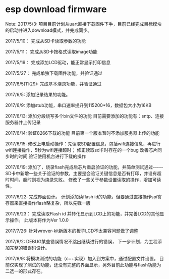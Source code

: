 # esp download firmware

Note:
2017/5/3:
项目目前计划从uart直接下载固件下手，目前已经完成目标模块的启动并进入download模式，并完成同步。

2017/5/10：
完成从SD卡读取参数的功能

2017/5/11：
完成从SD卡按格式读取image功能

2017/5/19：
完成添加LCD驱动，能正常显示打印信息

2017/5/27：
完成单独下载固件功能，并验证通过

2017/6/5(11:29):
完成基本烧录功能，并验证通过

2017/6/5:
添加记录结果的功能。

2017/6/9:
添加stub功能，串口速率提升到115200*16，数据包大小为16KB

2017/6/13:
添加分段烧写多个bin文件的功能
目前需要添加的功能有：sntp、连接服务器并上传记录

2017/6/14:
验证8266下载的功能
目前第一个版本暂时不添加服务器上传的功能

2017/6/15:
修改上电启动操作：先读取SD配置信息，包括wifi连接信息，再进行wifi连接操作，5秒为wifi连接超时；
修正读取sd卡时存在的一个bug
改善芯片同步时的时间
验证使用机台进行下载的操作

2017/6/19:
添加了，烧录flash完成后芯片重启验证的功能，并简单测试通过-----SD卡中新增一些关于验证的参数，主要是会验证关键信息是否有打印，并设有超时时间，超时则视为烧录失败。
修改了一些关于参数设置读取的操作，增加可读性。

2017/6/22:
完成界面设计。
计划添加读flash id的功能，但要通过直接操作spi寄存器来直接操作flash略复杂，所以先戳一版

2017/6/23：
完成读取Flash id 并转化显示到LCD上的功能，并完善LCD的其他显示操作。
此版本将作为Ver 1.0.0

2017/7/26:
针对wrover-kit新版本的板子LCD不太兼容问题做了调整

2017/8/2:
DEBUG某些错误情况不跳出继续进行的错误，
下一步计划，为工程添加完整的错误码设计。

2017/8/9:
将模块测试的功能（c++实现）加入到方案中，通过配置文件设置。
目前仅实现了测试的功能，还没有完整的界面显示，另外目前此功能与flash功能为二选一的形式存在。